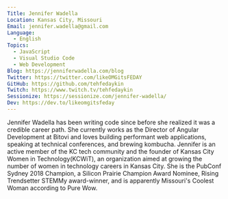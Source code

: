 ```yaml
---
Title: Jennifer Wadella
Location: Kansas City, Missouri
Email: jennifer.wadella@gmail.com
Language:
  - English
Topics:
  - JavaScript
  - Visual Studio Code
  - Web Development
Blog: https://jenniferwadella.com/blog
Twitter: https://twitter.com/likeOMGitsFEDAY
GitHub: https://github.com/tehfedaykin
Twitch: https://www.twitch.tv/tehfedaykin
Sessionize: https://sessionize.com/jennifer-wadella/
Dev: https://dev.to/likeomgitsfeday
---
```

Jennifer Wadella has been writing code since before she realized it was a credible career path. She currently works as the Director of Angular Development at Bitovi and loves building performant web applications, speaking at technical conferences, and brewing kombucha. Jennifer is an active member of the KC tech community and the founder of Kansas City Women in Technology(KCWiT), an organization aimed at growing the number of women in technology careers in Kansas City. She is the PubConf Sydney 2018 Champion, a Silicon Prairie Champion Award Nominee, Rising Trendsetter STEMMy award-winner, and is apparently Missouri's Coolest Woman according to Pure Wow.
